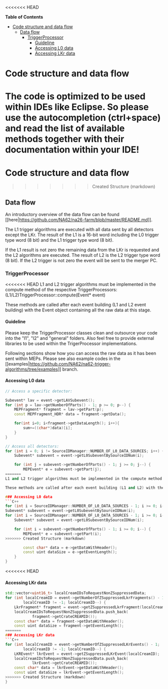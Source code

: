 <<<<<<< HEAD
<!-- START doctoc generated TOC please keep comment here to allow auto update -->
<!-- DON'T EDIT THIS SECTION, INSTEAD RE-RUN doctoc TO UPDATE -->
**Table of Contents**
- [Code structure and data flow](#code-structure-and-data-flow)
  - [Data flow](#data-flow)
    - [TriggerProcessor](#triggerprocessor)
      - [Guideline](#guideline)
      - [Accessing L0 data](#accessing-l0-data)
      - [Accessing LKr data](#accessing-lkr-data)

<!-- END doctoc generated TOC please keep comment here to allow auto update -->

# Code structure and data flow
The code is optimized to be used within IDEs like Eclipse. So please use the autocompletion (ctrl+space) and read the list of available methods together with their documentation within your IDE!
=======
# Code structure and data flow
>>>>>>> Created Structure (markdown)

## Data flow
An introductory overview of the data flow can be found [[here|https://github.com/NA62/na26-farm/blob/master/README.md]].

The L1 trigger algorithms are executed with all data sent by all detectors except the LKr. The result of the L1 is a 16-bit word including the L0 trigger type word (8 bit) and the L1 trigger type word (8 bit).

If the L1 result is not zero the remaining data from the LKr is requested and the L2 algorithms are executed. The result of L2 is the L2 trigger type word (8 bit). If the L2 trigger is not zero the event will be sent to the merger PC.

### TriggerProcessor
<<<<<<< HEAD
L1 and L2 trigger algorithms must be implemented in the compute method of the respective TriggerProcessors: (L1/L2)TriggerProcessor::compute(Event* event)

These methods are called after each event building (L1 and L2 event building) with the Event object containing all the raw data at this stage.

#### Guideline
Please keep the TriggerProcessor classes clean and outsource your code into the "l1", "l2" and "general" folders. Also feel free to provide external libraries to be used within the TrigerProcessor implementations.

Following sections show how you can access the raw data as it has been sent within MEPs. Please see also example codes in the [[examples|https://github.com/NA62/na62-trigger-algorithms/tree/examples]] branch.
#### Accessing L0 data
```C++
// Access a specific detector:

Subevent* lav = event->getLAVSubevent();
for (int p = lav->getNumberOfParts() - 1; p >= 0; p--) {
	MEPFragment* fragment = lav->getPart(p);
	const MEPFragment_HDR* data = fragment->getData();

	for(int i=0; i<fragment->getDataLength(); i++){
		sum+=((char*)data)[i];
	}
}

// Access all detectors:
for (int i = 0; i != SourceIDManager::NUMBER_OF_L0_DATA_SOURCES; i++) {
	Subevent* subevent = event->getL0SubeventBySourceIDNum(i);

	for (int j = subevent->getNumberOfParts() - 1; j >= 0; j--) {
		MEPEvent* e = subevent->getPart(j);
=======
L1 and L2 trigger algorithms must be implemented in the compute method of the respective TriggerProcessors: l1/L1TriggerProcessor::compute(Event* event) and l2/L2TriggerProcessor::compute(Event* event)

These methods are called after each event building (L1 and L2) with the Event object containing all the raw data at this state. Following sections show how you can access the raw data as it has been sent within MEPs.

### Accessing L0 data
```C++
for (int i = SourceIDManager::NUMBER_OF_L0_DATA_SOURCES - 1; i >= 0; i--) {
Subevent* subevent = event->getL0SubeventBySourceIDNum(i);
for (int i = SourceIDManager::NUMBER_OF_L0_DATA_SOURCES - 1; i >= 0; i--) {
	Subevent* subevent = event->getL0SubeventBySourceIDNum(i);

	for (int i = subevent->getNumberOfParts() - 1; i >= 0; i--) {
		MEPEvent* e = subevent->getPart(i);
>>>>>>> Created Structure (markdown)

		const char* data = e->getDataWithHeader();
		const uint dataSize = e->getEventLength();
	}
}
```

<<<<<<< HEAD
#### Accessing LKr data
```C++
std::vector<uint16_t> localCreamIDsToRequestNonZSuppressedData;
for (int localCreamID = event->getNumberOfZSuppressedLkrFragments() - 1;
		localCreamID != -1; localCreamID--) {
	LkrFragment* fragment = event->getZSuppressedLkrFragment(localCreamID);
	localCreamIDsToRequestNonZSuppressedData.push_back(
			fragment->getCrateCREAMID());
	const char* data = fragment->getDataWithHeader();
	const uint dataSize = fragment->getEventLength();
=======
### Accessing LKr data
```C++
for (int localCreamID = event->getNumberOfZSuppressedLKrEvents() - 1;
		localCreamID != -1; localCreamID--) {
	LKREvent* lkrEvent = event->getZSuppressedLKrEvent(localCreamID);
	localCreamIDsToRequestNonZSuppressedData.push_back(
			lkrEvent->getCrateCREAMID());
	const char* data = lkrEvent->getDataWithHeader();
	const uint dataSize = lkrEvent->getEventLength();
>>>>>>> Created Structure (markdown)
}
```